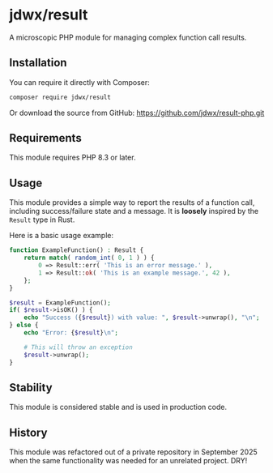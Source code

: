 # jdwx/result

A microscopic PHP module for managing complex function call results.

## Installation

You can require it directly with Composer:

```bash
composer require jdwx/result
```

Or download the source from GitHub: https://github.com/jdwx/result-php.git

## Requirements

This module requires PHP 8.3 or later.

## Usage

This module provides a simple way to report the results of a function call, including success/failure state and a message. It is
**loosely** inspired by the `Result` type in Rust.

Here is a basic usage example:

```php
function ExampleFunction() : Result {
    return match( random_int( 0, 1 ) ) {
        0 => Result::err( 'This is an error message.' ),
        1 => Result::ok( 'This is an example message.', 42 ),
    };
}

$result = ExampleFunction();
if( $result->isOK() ) {
    echo "Success ({$result}) with value: ", $result->unwrap(), "\n";
} else {
    echo "Error: {$result}\n";

    # This will throw an exception
    $result->unwrap();
}
```

## Stability

This module is considered stable and is used in production code.

## History

This module was refactored out of a private repository in September 2025 when the same functionality was needed for an unrelated project. DRY!
